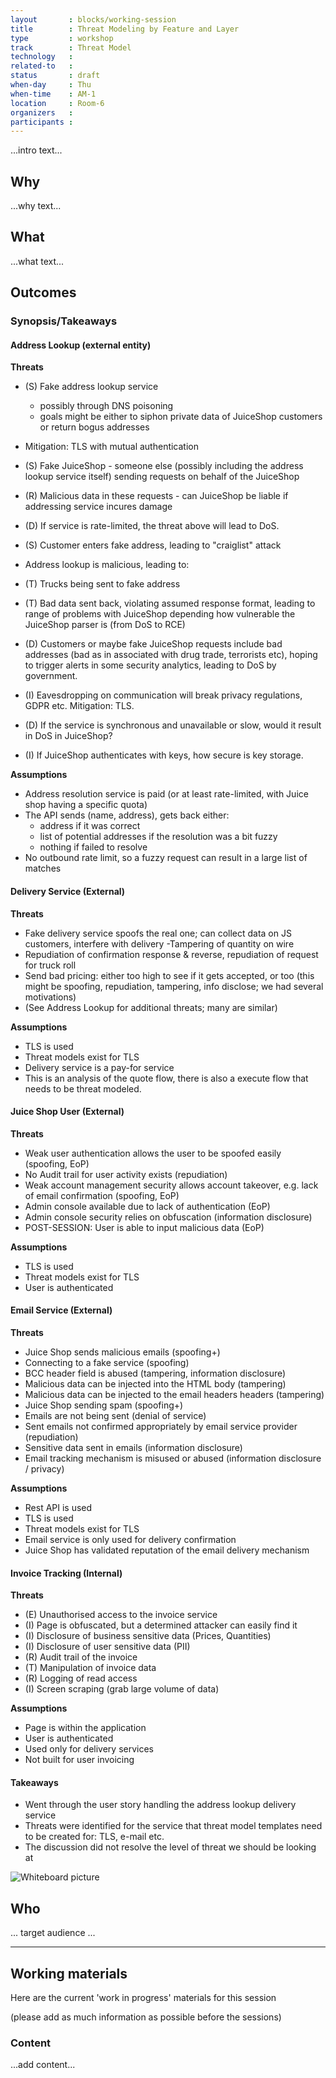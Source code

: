 ```yaml
---
layout       : blocks/working-session
title        : Threat Modeling by Feature and Layer
type         : workshop
track        : Threat Model
technology   :
related-to   :
status       : draft
when-day     : Thu
when-time    : AM-1
location     : Room-6
organizers   :
participants :
---
```


...intro text...

## Why

...why text...

## What

...what text...

## Outcomes

### Synopsis/Takeaways

#### Address Lookup (external entity)

**Threats**

- (S) Fake address lookup service
    - possibly through DNS poisoning
    - goals might be either to siphon private data of JuiceShop customers or return bogus addresses
 - Mitigation: TLS with mutual authentication
    
- (S) Fake JuiceShop - someone else (possibly including the address lookup service itself) sending requests on behalf of the JuiceShop
- (R) Malicious data in these requests - can JuiceShop be liable if addressing service incures damage
    
- (D) If service is rate-limited, the threat above will lead to DoS.

- (S) Customer enters fake address, leading to "craiglist" attack

- Address lookup is malicious, leading to:

- (T) Trucks being sent to fake address
- (T) Bad data sent back, violating assumed response format, leading to range of problems with JuiceShop depending how vulnerable the JuiceShop parser is (from DoS to RCE)

- (D) Customers or maybe fake JuiceShop requests include bad addresses (bad as in associated with drug trade, terrorists etc), hoping to trigger alerts in some security analytics, leading to DoS by government.

- (I) Eavesdropping on communication will break privacy regulations, GDPR etc.
    Mitigation: TLS.

- (D) If the service is synchronous and unavailable or slow, would it result in DoS in JuiceShop?

- (I) If JuiceShop authenticates with keys, how secure is key storage.


**Assumptions**

- Address resolution service is paid (or at least rate-limited, with Juice shop having a specific quota)
- The API sends (name, address), gets back either:
  - address if it was correct
  - list of potential addresses if the resolution was a bit fuzzy
  - nothing if failed to resolve
- No outbound rate limit, so a fuzzy request can result in a large list of matches


#### Delivery Service (External)

**Threats**
- Fake delivery service spoofs the real one; can collect data on JS customers, interfere with delivery
 -Tampering of quantity on wire
 - Repudiation of confirmation response & reverse, repudiation of request for truck roll
 - Send bad pricing: either too high to see if it gets accepted, or too (this might be spoofing, repudiation, tampering, info disclose; we had several motivations)
 - (See Address Lookup for additional threats; many are similar)


**Assumptions**

- TLS is used
- Threat models exist for TLS
- Delivery service is a pay-for service
- This is an analysis of the quote flow, there is also a execute flow that needs to be threat modeled.


#### Juice Shop User (External)

**Threats**

- Weak user authentication allows the user to be spoofed easily (spoofing, EoP)
- No Audit trail for user activity exists (repudiation)
- Weak account management security allows account takeover, e.g. lack of email confirmation (spoofing, EoP)
- Admin console available due to lack of authentication (EoP)
- Admin console security relies on obfuscation (information disclosure)
- POST-SESSION: User is able to input malicious data (EoP)

**Assumptions**

- TLS is used
- Threat models exist for TLS
- User is authenticated

#### Email Service (External)

**Threats**

- Juice Shop sends malicious emails (spoofing+)
- Connecting to a fake service (spoofing)
- BCC header field is abused (tampering, information disclosure)
- Malicious data can be injected into the HTML body (tampering)
- Malicious data can be injected to the email headers headers (tampering)
- Juice Shop sending spam (spoofing+)
- Emails are not being sent (denial of service)
- Sent emails not confirmed appropriately by email service provider (repudiation)
- Sensitive data sent in emails (information disclosure)
- Email tracking mechanism is misused or abused (information disclosure / privacy)

**Assumptions**

- Rest API is used
- TLS is used
- Threat models exist for TLS
- Email service is only used for delivery confirmation
- Juice Shop has validated reputation of the email delivery mechanism

#### Invoice Tracking (Internal)

**Threats**

- (E) Unauthorised access to the invoice service
- (I) Page is obfuscated, but a determined attacker can easily find it
- (I) Disclosure of business sensitive data (Prices, Quantities)
- (I) Disclosure of user sensitive data (PII)
- (R) Audit trail of the invoice
- (T) Manipulation of invoice data
- (R) Logging of read access
- (I) Screen scraping (grab large volume of data)

**Assumptions**

- Page is within the application
- User is authenticated
- Used only for delivery services
- Not built for user invoicing

#### Takeaways

- Went through the user story handling the address lookup delivery service
- Threats were identified for the service that threat model templates need to be created for: TLS, e-mail etc.
- The discussion did not resolve the level of threat we should be looking at

![Whiteboard picture](https://raw.githubusercontent.com/OWASP/owasp-summit-2017/master/Working-Sessions/Threat-Model/whiteboard-photos/By-Feature-and-Layer.jpg)

## Who

... target audience ...

---

## Working materials

Here are the current 'work in progress' materials for this session

(please add as much information as possible before the sessions)

### Content

...add content...
